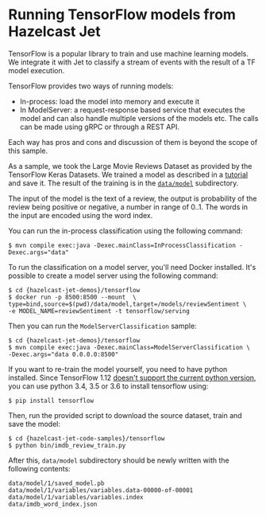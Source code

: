 # Running TensorFlow models from Hazelcast Jet

TensorFlow is a popular library to train and use machine learning
models. We integrate it with Jet to classify a stream of events with the
result of a TF model execution.

TensorFlow provides two ways of running models:
- In-process: load the model into memory and execute it
- In ModelServer: a request-response based service that executes the
model and can also handle multiple versions of the models etc. The calls
can be made using gRPC or through a REST API.

Each way has pros and cons and discussion of them is beyond the scope of
this sample.

As a sample, we took the Large Movie Reviews Dataset as provided by the
TensorFlow Keras Datasets. We trained a model as described in a
[tutorial](https://www.tensorflow.org/tutorials/keras/basic_text_classification)
and save it. The result of the training is in the
[`data/model`](data/model) subdirectory.

The input of the model is the text of a review, the output is
probability of the review being positive or negative, a number in range
of 0..1. The words in the input are encoded using the word index.

You can run the in-process classification using the following command:

```
$ mvn compile exec:java -Dexec.mainClass=InProcessClassification -Dexec.args="data"
```

To run the classification on a model server, you'll need Docker
installed. It's possible to create a model server using the following
command:
```
$ cd {hazelcast-jet-demos}/tensorflow
$ docker run -p 8500:8500 --mount  \
type=bind,source=$(pwd)/data/model,target=/models/reviewSentiment \
-e MODEL_NAME=reviewSentiment -t tensorflow/serving
```

Then you can run the `ModelServerClassification` sample:

```
$ cd {hazelcast-jet-demos}/tensorflow
$ mvn compile exec:java -Dexec.mainClass=ModelServerClassification \
-Dexec.args="data 0.0.0.0:8500"
```

If you want to re-train the model yourself, you need to have python
installed. Since TensorFlow 1.12 [doesn't support the current python
version](https://github.com/tensorflow/tensorflow/issues/17022), you can
use python 3.4, 3.5 or 3.6 to install tensorflow using:

```
$ pip install tensorflow
```

Then, run the provided script to download the source dataset, train and
save the model:

```
$ cd {hazelcast-jet-code-samples}/tensorflow
$ python bin/imdb_review_train.py
```

After this, `data/model` subdirectory should be newly written with the
following contents:

```
data/model/1/saved_model.pb
data/model/1/variables/variables.data-00000-of-00001
data/model/1/variables/variables.index
data/imdb_word_index.json
```
